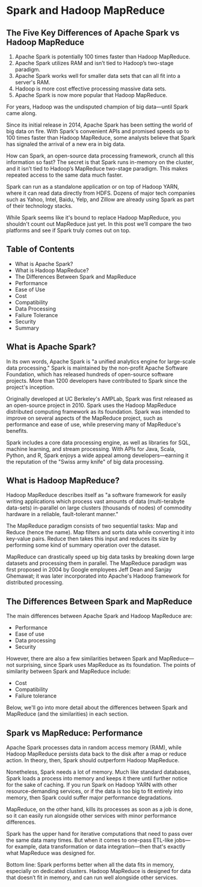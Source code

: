 # Spark and Hadoop MapReduce

## The Five Key Differences of Apache Spark vs Hadoop MapReduce
1. Apache Spark is potentially 100 times faster than Hadoop MapReduce.
2. Apache Spark utilizes RAM and isn’t tied to Hadoop’s two-stage paradigm.
3. Apache Spark works well for smaller data sets that can all fit into a server's RAM.
4. Hadoop is more cost effective processing massive data sets.
5. Apache Spark is now more popular that Hadoop MapReduce.

For years, Hadoop was the undisputed champion of big data—until Spark came along.

Since its initial release in 2014, Apache Spark has been setting the world of big data on fire. With Spark's convenient APIs and promised speeds up to 100 times faster than Hadoop MapReduce, some analysts believe that Spark has signaled the arrival of a new era in big data.

How can Spark, an open-source data processing framework, crunch all this information so fast? The secret is that Spark runs in-memory on the cluster, and it isn’t tied to Hadoop’s MapReduce two-stage paradigm. This makes repeated access to the same data much faster.

Spark can run as a standalone application or on top of Hadoop YARN, where it can read data directly from HDFS. Dozens of major tech companies such as Yahoo, Intel, Baidu, Yelp, and Zillow are already using Spark as part of their technology stacks.

While Spark seems like it's bound to replace Hadoop MapReduce, you shouldn't count out MapReduce just yet. In this post we’ll compare the two platforms and see if Spark truly comes out on top.

## Table of Contents
* What is Apache Spark?
* What is Hadoop MapReduce?
* The Differences Between Spark and MapReduce
* Performance
* Ease of Use
* Cost
* Compatibility
* Data Processing
* Failure Tolerance
* Security
* Summary

## What is Apache Spark?
In its own words, Apache Spark is "a unified analytics engine for large-scale data processing." Spark is maintained by the non-profit Apache Software Foundation, which has released hundreds of open-source software projects. More than 1200 developers have contributed to Spark since the project's inception.

Originally developed at UC Berkeley's AMPLab, Spark was first released as an open-source project in 2010. Spark uses the Hadoop MapReduce distributed computing framework as its foundation. Spark was intended to improve on several aspects of the MapReduce project, such as performance and ease of use, while preserving many of MapReduce's benefits.

Spark includes a core data processing engine, as well as libraries for SQL, machine learning, and stream processing. With APIs for Java, Scala, Python, and R, Spark enjoys a wide appeal among developers—earning it the reputation of the "Swiss army knife" of big data processing.

## What is Hadoop MapReduce?
Hadoop MapReduce describes itself as "a software framework for easily writing applications which process vast amounts of data (multi-terabyte data-sets) in-parallel on large clusters (thousands of nodes) of commodity hardware in a reliable, fault-tolerant manner."

The MapReduce paradigm consists of two sequential tasks: Map and Reduce (hence the name). Map filters and sorts data while converting it into key-value pairs. Reduce then takes this input and reduces its size by performing some kind of summary operation over the dataset.

MapReduce can drastically speed up big data tasks by breaking down large datasets and processing them in parallel. The MapReduce paradigm was first proposed in 2004 by Google employees Jeff Dean and Sanjay Ghemawat; it was later incorporated into Apache's Hadoop framework for distributed processing.

## The Differences Between Spark and MapReduce
The main differences between Apache Spark and Hadoop MapReduce are:

* Performance
* Ease of use
* Data processing
* Security

However, there are also a few similarities between Spark and MapReduce—not surprising, since Spark uses MapReduce as its foundation. The points of similarity between Spark and MapReduce include:

* Cost
* Compatibility
* Failure tolerance

Below, we'll go into more detail about the differences between Spark and MapReduce (and the similarities) in each section.

## Spark vs MapReduce: Performance
Apache Spark processes data in random access memory (RAM), while Hadoop MapReduce persists data back to the disk after a map or reduce action. In theory, then, Spark should outperform Hadoop MapReduce.

Nonetheless, Spark needs a lot of memory. Much like standard databases, Spark loads a process into memory and keeps it there until further notice for the sake of caching. If you run Spark on Hadoop YARN with other resource-demanding services, or if the data is too big to fit entirely into memory, then Spark could suffer major performance degradations.

MapReduce, on the other hand, kills its processes as soon as a job is done, so it can easily run alongside other services with minor performance differences.

Spark has the upper hand for iterative computations that need to pass over the same data many times. But when it comes to one-pass ETL-like jobs—for example, data transformation or data integration—then that's exactly what MapReduce was designed for.

Bottom line: Spark performs better when all the data fits in memory, especially on dedicated clusters. Hadoop MapReduce is designed for data that doesn’t fit in memory, and can run well alongside other services.
